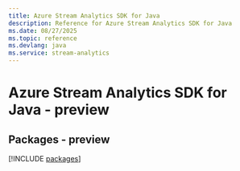 ```yaml
---
title: Azure Stream Analytics SDK for Java
description: Reference for Azure Stream Analytics SDK for Java
ms.date: 08/27/2025
ms.topic: reference
ms.devlang: java
ms.service: stream-analytics
---
```

# Azure Stream Analytics SDK for Java - preview
## Packages - preview
[!INCLUDE [packages](stream-analytics-index.md)]